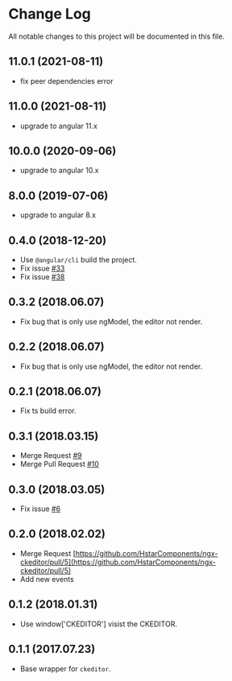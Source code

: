 # Change Log

All notable changes to this project will be documented in this file.

## 11.0.1 (2021-08-11)

- fix peer dependencies error

## 11.0.0 (2021-08-11)

- upgrade to angular 11.x

## 10.0.0 (2020-09-06)

- upgrade to angular 10.x

## 8.0.0 (2019-07-06)

- upgrade to angular 8.x

## 0.4.0 (2018-12-20)

- Use `@angular/cli` build the project.
- Fix issue [#33](#33)
- Fix issue [#38](#38)

## 0.3.2 (2018.06.07)

- Fix bug that is only use ngModel, the editor not render.

## 0.2.2 (2018.06.07)

- Fix bug that is only use ngModel, the editor not render.

## 0.2.1 (2018.06.07)

- Fix ts build error.

## 0.3.1 (2018.03.15)

- Merge Request [#9](#9)
- Merge Pull Request [#10](#10)

## 0.3.0 (2018.03.05)

- Fix issue [#6](#6)

## 0.2.0 (2018.02.02)

- Merge Request [https://github.com/HstarComponents/ngx-ckeditor/pull/5](https://github.com/HstarComponents/ngx-ckeditor/pull/5)
- Add new events

## 0.1.2 (2018.01.31)

- Use window['CKEDITOR'] visist the CKEDITOR.

## 0.1.1 (2017.07.23)

- Base wrapper for `ckeditor`.

